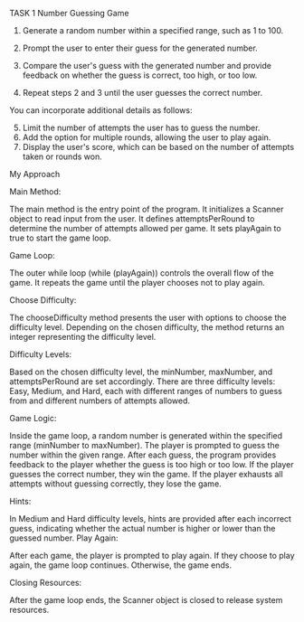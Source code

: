 TASK 1
Number Guessing Game

1. Generate a random number within a specified range, such as 1 to 100.

2. Prompt the user to enter their guess for the generated number.

3. Compare the user's guess with the generated number and provide feedback on whether the guess
is correct, too high, or too low.

4. Repeat steps 2 and 3 until the user guesses the correct number.

You can incorporate additional details as follows:

5. Limit the number of attempts the user has to guess the number.
6. Add the option for multiple rounds, allowing the user to play again.
7. Display the user's score, which can be based on the number of attempts taken or rounds won.

My Approach

Main Method:

The main method is the entry point of the program.
It initializes a Scanner object to read input from the user.
It defines attemptsPerRound to determine the number of attempts allowed per game.
It sets playAgain to true to start the game loop.

Game Loop:

The outer while loop (while (playAgain)) controls the overall flow of the game. It repeats the game until the player chooses not to play again.

Choose Difficulty:

The chooseDifficulty method presents the user with options to choose the difficulty level.
Depending on the chosen difficulty, the method returns an integer representing the difficulty level.

Difficulty Levels:

Based on the chosen difficulty level, the minNumber, maxNumber, and attemptsPerRound are set accordingly.
There are three difficulty levels: Easy, Medium, and Hard, each with different ranges of numbers to guess from and different numbers of attempts allowed.

Game Logic:

Inside the game loop, a random number is generated within the specified range (minNumber to maxNumber).
The player is prompted to guess the number within the given range.
After each guess, the program provides feedback to the player whether the guess is too high or too low.
If the player guesses the correct number, they win the game.
If the player exhausts all attempts without guessing correctly, they lose the game.

Hints:

In Medium and Hard difficulty levels, hints are provided after each incorrect guess, indicating whether the actual number is higher or lower than the guessed number.
Play Again:

After each game, the player is prompted to play again. If they choose to play again, the game loop continues. Otherwise, the game ends.

Closing Resources:

After the game loop ends, the Scanner object is closed to release system resources.
